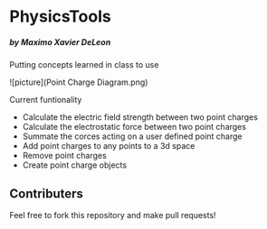 # PhysicsTools
##### by Maximo Xavier DeLeon

Putting concepts learned in class to use


![picture](Point Charge Diagram.png)

Current funtionality
* Calculate the electric field strength between two point charges
* Calculate the electrostatic force between two point charges
* Summate the corces acting on a user defined point charge
* Add point charges to any points to a 3d space
* Remove point charges
* Create point charge objects

## Contributers
Feel free to fork this repository and make pull requests!

